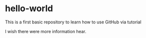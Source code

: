 # hello-world
This is a first basic repository to learn how to use GitHub via tutorial

I wish there were more information hear.

